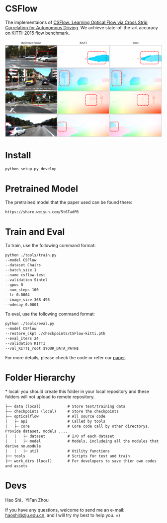 # CSFlow
The implementaions of [CSFlow: Learning Optical Flow via Cross Strip Correlation for Autonomous Driving](https://arxiv.org/pdf/2202.00909.pdf). 
We achieve state-of-the-art accuracy on KITTI-2015 flow benchmark.

![](results/compare.png)

# Install
```
python setup.py develop
```

# Pretrained Model
The pretrained model that the paper used can be found there:
```
https://share.weiyun.com/5t6TadPB
```

# Train and Eval
To train, use the following command format:
```
python ./tools/train.py
--model CSFlow
--dataset Chairs
--batch_size 1
--name csflow-test
--validation Sintel
--gpus 0
--num_steps 100
--lr 0.0004
--image_size 368 496
--wdecay 0.0001
```
To eval, use the following command format:
```
python ./tools/eval.py
--model CSFlow
--restore_ckpt ./checkpoints/CSFlow-kitti.pth
--eval_iters 24
--validation KITTI
--val_KITTI_root $YOUR_DATA_PATH$
```
For more details, please check the code or refer our [paper](https://arxiv.org/pdf/2202.00909.pdf).

# Folder Hierarchy
\* local: you should create this folder in your local repository and these folders will not upload to remote repository.
```
├── data (local)            # Store test/training data
├── checkpoints (local)     # Store the checkpoints
├── opticalflow             # All source code
|   ├─ api                  # Called by tools
|   ├─ core                 # Core code call by other directorys. Provide dataset, models ....
|   |   ├─ dataset          # I/O of each dataset
|   |   ├─ model            # Models, includeing all the modules that derive nn.module
|   |   ├─ util             # Utility functions
├── tools                   # Scripts for test and train
├── work_dirs (local)       # For developers to save thier own codes and assets
```

# Devs
Hao Shi，YiFan Zhou


If you have any questions, welcome to send me an e-mail: haoshi@zju.edu.cn, and I will try my best to help you. =)